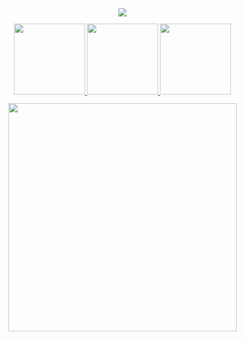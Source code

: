 <div align="center">
  <img src="https://file.garden/ZbMB8ywt01V2Uryz/Untitled329_20240525175043.png">


  <a href="https://rentry.co/bugsite"> <img src="https://file.garden/ZbMB8ywt01V2Uryz/Untitled328_20240525170948.png" width="140"> <a href="https://my.cbox.ws/oceanmen"> <img src="https://file.garden/ZbMB8ywt01V2Uryz/Untitled328_20240525171102.png" width="140"> <a href="https://rentry.co/bloodlossnine"> <img src="https://file.garden/ZbMB8ywt01V2Uryz/Emoji_20240525173256.png" width="140">

<img src="https://file.garden/ZbMB8ywt01V2Uryz/IMG_3700.webp" width="450">
